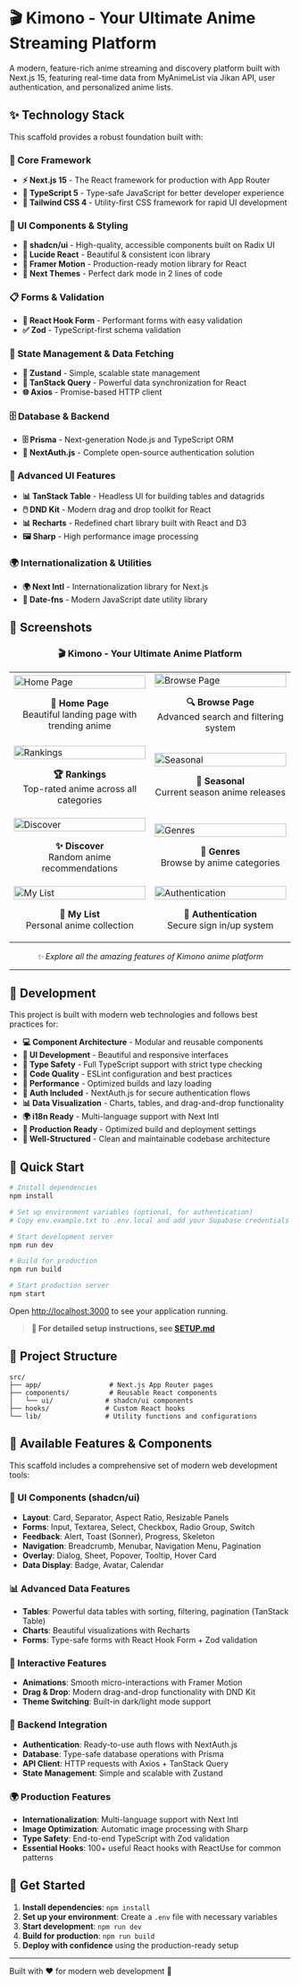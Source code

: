 # 🎬 Kimono - Your Ultimate Anime Streaming Platform

A modern, feature-rich anime streaming and discovery platform built with Next.js 15, featuring real-time data from MyAnimeList via Jikan API, user authentication, and personalized anime lists.

## ✨ Technology Stack

This scaffold provides a robust foundation built with:

### 🎯 Core Framework
- **⚡ Next.js 15** - The React framework for production with App Router
- **📘 TypeScript 5** - Type-safe JavaScript for better developer experience
- **🎨 Tailwind CSS 4** - Utility-first CSS framework for rapid UI development

### 🧩 UI Components & Styling
- **🧩 shadcn/ui** - High-quality, accessible components built on Radix UI
- **🎯 Lucide React** - Beautiful & consistent icon library
- **🌈 Framer Motion** - Production-ready motion library for React
- **🎨 Next Themes** - Perfect dark mode in 2 lines of code

### 📋 Forms & Validation
- **🎣 React Hook Form** - Performant forms with easy validation
- **✅ Zod** - TypeScript-first schema validation

### 🔄 State Management & Data Fetching
- **🐻 Zustand** - Simple, scalable state management
- **🔄 TanStack Query** - Powerful data synchronization for React
- **🌐 Axios** - Promise-based HTTP client

### 🗄️ Database & Backend
- **🗄️ Prisma** - Next-generation Node.js and TypeScript ORM
- **🔐 NextAuth.js** - Complete open-source authentication solution

### 🎨 Advanced UI Features
- **📊 TanStack Table** - Headless UI for building tables and datagrids
- **🖱️ DND Kit** - Modern drag and drop toolkit for React
- **📊 Recharts** - Redefined chart library built with React and D3
- **🖼️ Sharp** - High performance image processing

### 🌍 Internationalization & Utilities
- **🌍 Next Intl** - Internationalization library for Next.js
- **📅 Date-fns** - Modern JavaScript date utility library

## 📸 Screenshots

<div align="center">
  <h3>🎬 Kimono - Your Ultimate Anime Platform</h3>
</div>

<table>
  <tr>
    <td width="50%">
      <img src="screenshots/home.png" alt="Home Page" width="100%"/>
      <p align="center"><strong>🎯 Home Page</strong><br/>Beautiful landing page with trending anime</p>
    </td>
    <td width="50%">
      <img src="screenshots/browse.png" alt="Browse Page" width="100%"/>
      <p align="center"><strong>🔍 Browse Page</strong><br/>Advanced search and filtering system</p>
    </td>
  </tr>
  <tr>
    <td width="50%">
      <img src="screenshots/rankings.png" alt="Rankings" width="100%"/>
      <p align="center"><strong>🏆 Rankings</strong><br/>Top-rated anime across all categories</p>
    </td>
    <td width="50%">
      <img src="screenshots/seasonal.png" alt="Seasonal" width="100%"/>
      <p align="center"><strong>📅 Seasonal</strong><br/>Current season anime releases</p>
    </td>
  </tr>
  <tr>
    <td width="50%">
      <img src="screenshots/discover.png" alt="Discover" width="100%"/>
      <p align="center"><strong>✨ Discover</strong><br/>Random anime recommendations</p>
    </td>
    <td width="50%">
      <img src="screenshots/genres.png" alt="Genres" width="100%"/>
      <p align="center"><strong>🎨 Genres</strong><br/>Browse by anime categories</p>
    </td>
  </tr>
  <tr>
    <td width="50%">
      <img src="screenshots/my-list.png" alt="My List" width="100%"/>
      <p align="center"><strong>📝 My List</strong><br/>Personal anime collection</p>
    </td>
    <td width="50%">
      <img src="screenshots/auth.png" alt="Authentication" width="100%"/>
      <p align="center"><strong>🔐 Authentication</strong><br/>Secure sign in/up system</p>
    </td>
  </tr>
</table>

<div align="center">
  <p><em>✨ Explore all the amazing features of Kimono anime platform</em></p>
</div>

---

## 🎯 Development

This project is built with modern web technologies and follows best practices for:

- **💻 Component Architecture** - Modular and reusable components
- **🎨 UI Development** - Beautiful and responsive interfaces
- **🔧 Type Safety** - Full TypeScript support with strict type checking
- **📝 Code Quality** - ESLint configuration and best practices
- **🚀 Performance** - Optimized builds and lazy loading
- **🔐 Auth Included** - NextAuth.js for secure authentication flows
- **📊 Data Visualization** - Charts, tables, and drag-and-drop functionality
- **🌍 i18n Ready** - Multi-language support with Next Intl
- **🚀 Production Ready** - Optimized build and deployment settings
- **📖 Well-Structured** - Clean and maintainable codebase architecture

## 🚀 Quick Start

```bash
# Install dependencies
npm install

# Set up environment variables (optional, for authentication)
# Copy env.example.txt to .env.local and add your Supabase credentials

# Start development server
npm run dev

# Build for production
npm run build

# Start production server
npm start
```

Open [http://localhost:3000](http://localhost:3000) to see your application running.

> **📖 For detailed setup instructions, see [SETUP.md](./SETUP.md)**

## 📁 Project Structure

```
src/
├── app/                 # Next.js App Router pages
├── components/          # Reusable React components
│   └── ui/             # shadcn/ui components
├── hooks/              # Custom React hooks
└── lib/                # Utility functions and configurations
```

## 🎨 Available Features & Components

This scaffold includes a comprehensive set of modern web development tools:

### 🧩 UI Components (shadcn/ui)
- **Layout**: Card, Separator, Aspect Ratio, Resizable Panels
- **Forms**: Input, Textarea, Select, Checkbox, Radio Group, Switch
- **Feedback**: Alert, Toast (Sonner), Progress, Skeleton
- **Navigation**: Breadcrumb, Menubar, Navigation Menu, Pagination
- **Overlay**: Dialog, Sheet, Popover, Tooltip, Hover Card
- **Data Display**: Badge, Avatar, Calendar

### 📊 Advanced Data Features
- **Tables**: Powerful data tables with sorting, filtering, pagination (TanStack Table)
- **Charts**: Beautiful visualizations with Recharts
- **Forms**: Type-safe forms with React Hook Form + Zod validation

### 🎨 Interactive Features
- **Animations**: Smooth micro-interactions with Framer Motion
- **Drag & Drop**: Modern drag-and-drop functionality with DND Kit
- **Theme Switching**: Built-in dark/light mode support

### 🔐 Backend Integration
- **Authentication**: Ready-to-use auth flows with NextAuth.js
- **Database**: Type-safe database operations with Prisma
- **API Client**: HTTP requests with Axios + TanStack Query
- **State Management**: Simple and scalable with Zustand

### 🌍 Production Features
- **Internationalization**: Multi-language support with Next Intl
- **Image Optimization**: Automatic image processing with Sharp
- **Type Safety**: End-to-end TypeScript with Zod validation
- **Essential Hooks**: 100+ useful React hooks with ReactUse for common patterns

## 🤝 Get Started

1. **Install dependencies**: `npm install`
2. **Set up your environment**: Create a `.env` file with necessary variables
3. **Start development**: `npm run dev`
4. **Build for production**: `npm run build`
5. **Deploy with confidence** using the production-ready setup

---

Built with ❤️ for modern web development 🚀

